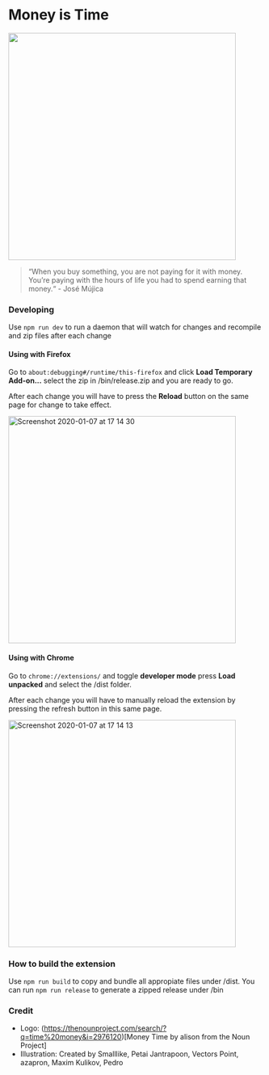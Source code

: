 # Money is Time

<img width="450" src="https://user-images.githubusercontent.com/8507571/71910068-80314700-3171-11ea-91a9-52ed5d772282.png"/>

> “When you buy something, you are not paying for it with money. You’re paying with the hours of life you had to spend earning that money.“ - José Mújica

### Developing

Use `npm run dev` to run a daemon that will watch for changes and recompile and zip files after each change

#### Using with Firefox

Go to `about:debugging#/runtime/this-firefox` and click **Load Temporary Add-on...** select the zip in /bin/release.zip and you are ready to go.

After each change you will have to press the **Reload** button on the same page for change to take effect.

<img width="450" alt="Screenshot 2020-01-07 at 17 14 30" src="https://user-images.githubusercontent.com/8507571/71910073-81fb0a80-3171-11ea-8e90-8672261e1676.png">

#### Using with Chrome

Go to `chrome://extensions/` and toggle **developer mode** press **Load unpacked** and select the /dist folder.

After each change you will have to manually reload the extension by pressing the refresh button in this same page.

<img width="450" alt="Screenshot 2020-01-07 at 17 14 13" src="https://user-images.githubusercontent.com/8507571/71910075-8293a100-3171-11ea-8564-48d5fdad4ea3.png">

### How to build the extension

Use `npm run build` to copy and bundle all appropiate files under /dist.
You can run `npm run release` to generate a zipped release under /bin

### Credit

* Logo: (https://thenounproject.com/search/?q=time%20money&i=2976120)[Money Time by alison from the Noun Project]
* Illustration: Created by Smalllike, Petai Jantrapoon, Vectors Point, azapron, Maxim Kulikov, Pedro
